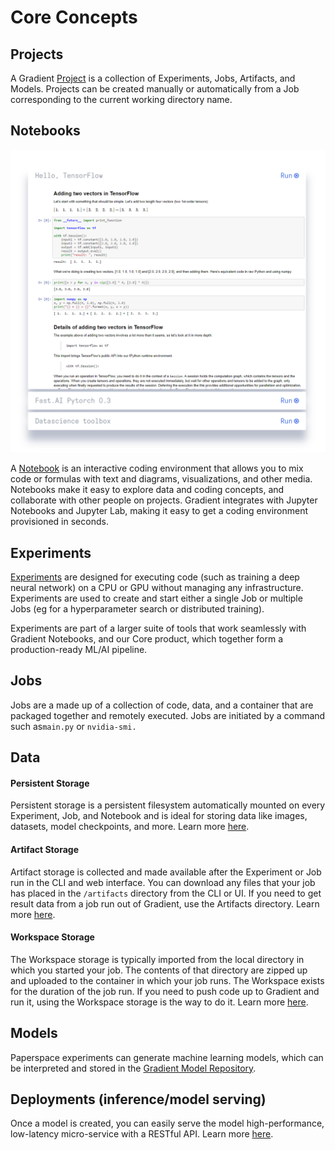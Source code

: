 # Core Concepts

## Projects

A Gradient [Project](../projects/about.md) is a collection of Experiments, Jobs, Artifacts, and Models. Projects can be created manually or automatically from a Job corresponding to the current working directory name.

## Notebooks

![](../.gitbook/assets/image%20%284%29.png)

A [Notebook](../notebooks/about.md) is an interactive coding environment that allows you to mix code or formulas with text and diagrams, visualizations, and other media. Notebooks make it easy to explore data and coding concepts, and collaborate with other people on projects. Gradient integrates with Jupyter Notebooks and Jupyter Lab, making it easy to get a coding environment provisioned in seconds.

## Experiments

[Experiments](../experiments/about.md) are designed for executing code \(such as training a deep neural network\) on a CPU or GPU without managing any infrastructure. Experiments are used to create and start either a single Job or multiple Jobs \(eg for a hyperparameter search or distributed training\).  

Experiments are part of a larger suite of tools that work seamlessly with Gradient Notebooks, and our Core product, which together form a production-ready ML/AI pipeline.

## Jobs

Jobs are a made up of a collection of code, data, and a container that are packaged together and remotely executed.  Jobs are initiated by a command such as`main.py` or `nvidia-smi.`

## Data

#### Persistent Storage

Persistent storage is a persistent filesystem automatically mounted on every Experiment, Job, and Notebook and is ideal for storing data like images, datasets, model checkpoints, and more. Learn more [here](../data/storage.md#persistent-storage).

#### Artifact Storage

Artifact storage is collected and made available after the Experiment or Job run in the CLI and web interface. You can download any files that your job has placed in the `/artifacts` directory from the CLI or UI. If you need to get result data from a job run out of Gradient, use the Artifacts directory. Learn more [here](../data/storage.md#artifact-storage).

#### Workspace Storage

The Workspace storage is typically imported from the local directory in which you started your job. The contents of that directory are zipped up and uploaded to the container in which your job runs. The Workspace exists for the duration of the job run.  If you need to push code up to Gradient and run it, using the Workspace storage is the way to do it. Learn more [here](../data/storage.md#workspace-storage).

## Models

Paperspace experiments can generate machine learning models, which can be interpreted and stored in the [Gradient Model Repository](../models/about.md).  

## Deployments \(inference/model serving\)

Once a model is created, you can easily serve the model high-performance, low-latency micro-service with a RESTful API. Learn more [here](../deployments/about.md).


